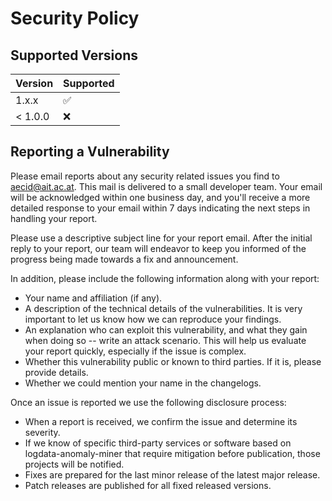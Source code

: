 # Security Policy

## Supported Versions

| Version | Supported          |
| ------- | ------------------ |
| 1.x.x   | :white_check_mark: |
| < 1.0.0   | :x:                |

## Reporting a Vulnerability

Please email reports about any security related issues you find to aecid@ait.ac.at. This mail is delivered to a small developer team. Your email will be acknowledged within one business day, and you'll receive a more detailed response to your email within 7 days indicating the next steps in handling your report. 

Please use a descriptive subject line for your report email. After the initial reply to your report, our team will endeavor to keep you informed of the progress being made towards a fix and announcement.

In addition, please include the following information along with your report:

* Your name and affiliation (if any).
* A description of the technical details of the vulnerabilities. It is very important to let us know how we can reproduce your findings.
* An explanation who can exploit this vulnerability, and what they gain when doing so -- write an attack scenario. This will help us evaluate your report quickly, especially if the issue is complex.
* Whether this vulnerability public or known to third parties. If it is, please provide details.
* Whether we could mention your name in the changelogs.

Once an issue is reported we use the following disclosure process:

* When a report is received, we confirm the issue and determine its severity.
* If we know of specific third-party services or software based on logdata-anomaly-miner that require mitigation before publication, those projects will be notified.
* Fixes are prepared for the last minor release of the latest major release.
* Patch releases are published for all fixed released versions.
